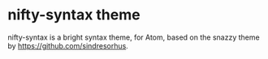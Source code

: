 # nifty-syntax theme

nifty-syntax is a bright syntax theme, for Atom, based on the snazzy theme by https://github.com/sindresorhus.
